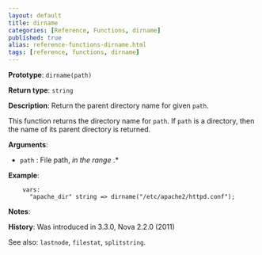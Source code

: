 ```yaml
---
layout: default
title: dirname
categories: [Reference, Functions, dirname]
published: true
alias: reference-functions-dirname.html
tags: [reference, functions, dirname]
---
```


**Prototype**: `dirname(path)`

**Return type**: `string`

**Description**: Return the parent directory name for given `path`.

This function returns the directory name for `path`. If `path` is a 
directory, then the name of its parent directory is returned.

**Arguments**:

* `path` : File path, *in the range* .\*

**Example**:  

```cf3
    vars:
      "apache_dir" string => dirname("/etc/apache2/httpd.conf");
```

**Notes**:

**History**: Was introduced in 3.3.0, Nova 2.2.0 (2011)

See also: `lastnode`, `filestat`, `splitstring`.
